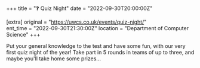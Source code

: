 +++
title = "❓ Quiz Night"
date = "2022-09-30T20:00:00Z"

[extra]
original = "https://uwcs.co.uk/events/quiz-night/"    
ent_time = "2022-09-30T21:30:00Z"
location = "Department of Computer Science"
+++

Put your general knowledge to the test and have some fun, with our very first quiz night of the year! Take part in 5 rounds in teams of up to three, and maybe you'll take home some prizes...
